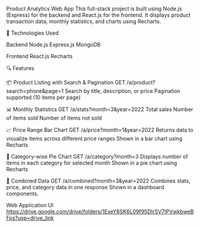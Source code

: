 Product Analytics Web App
This full-stack project is built using Node.js (Express) for the backend and React.js for the frontend. It displays product transaction data, monthly statistics, and charts using Recharts.

🔧 Technologies Used

Backend
  Node.js
  Express.js
  MongoDB

Frontend
  React.js
  Recharts
  
🔍 Features

📦 Product Listing with Search & Pagination
GET /a/product?search=phone&page=1
  Search by title, description, or price
  Pagination supported (10 items per page)

📊 Monthly Statistics
GET /a/stats?month=3&year=2022
  Total sales
  Number of items sold
  Number of items not sold

📈 Price Range Bar Chart
GET /a/price?month=1&year=2022
  Returns data to visualize items across different price ranges
  Shown in a bar chart using Recharts

🥧 Category-wise Pie Chart
GET /a/category?month=3
  Displays number of items in each category for selected month
  Shown in a pie chart using Recharts

🧩 Combined Data
GET /a/combined?month=3&year=2022
  Combines stats, price, and category data in one response
  Shown in a dashboard components.

Web Application UI
https://drive.google.com/drive/folders/1EseY8SK6L09f95DIrSV7IPVwkbweBFps?usp=drive_link
